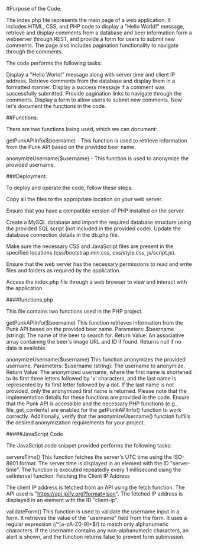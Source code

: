 #Purpose of the Code:

The index.php file represents the main page of a web application. It includes HTML, CSS, and PHP code to display a "Hello World!" message, retrieve and display comments from a database and beer information form a webserver through REST, and provide a form for users to submit new comments. The page also includes pagination functionality to navigate through the comments.

The code performs the following tasks:

Display a "Hello World!" message along with server time and client IP address.
Retrieve comments from the database and display them in a formatted manner.
Display a success message if a comment was successfully submitted.
Provide pagination links to navigate through the comments.
Display a form to allow users to submit new comments.
Now let's document the functions in the code.

##Functions:

There are two functions being used, which we can document:

getPunkAPIInfo($beername) - This function is used to retrieve information from the Punk API based on the provided beer name.

anonymizeUsername($username) - This function is used to anonymize the provided username.

###Deployment:

To deploy and operate the code, follow these steps:

Copy all the files to the appropriate location on your web server.

Ensure that you have a compatible version of PHP installed on the server.

Create a MySQL database and import the required database structure using the provided SQL script (not included in the provided code). Update the database connection details in the db.php file.

Make sure the necessary CSS and JavaScript files are present in the specified locations (css/bootstrap.min.css, css/style.css, js/script.js).

Ensure that the web server has the necessary permissions to read and write files and folders as required by the application.

Access the index.php file through a web browser to view and interact with the application.

####functions.php

This file contains two functions used in the PHP project.

getPunkAPIInfo($beername)
This function retrieves information from the Punk API based on the provided beer name.
Parameters:
$beername (string): The name of the beer to search for.
Return Value:
An associative array containing the beer's image URL and ID if found.
Returns null if no data is available.

anonymizeUsername($username)
This function anonymizes the provided username.
Parameters:
$username (string): The username to anonymize.
Return Value:
The anonymized username, where the first name is shortened to its first three letters followed by 'x' characters, and the last name is represented by its first letter followed by a dot.
If the last name is not provided, only the anonymized first name is returned.
Please note that the implementation details for these functions are provided in the code. Ensure that the Punk API is accessible and the necessary PHP functions (e.g., file_get_contents) are enabled for the getPunkAPIInfo() function to work correctly. Additionally, verify that the anonymizeUsername() function fulfills the desired anonymization requirements for your project.

#####JavaScript Code

The JavaScript code snippet provided performs the following tasks:

servereTime()
This function fetches the server's UTC time using the ISO-8601 format.
The server time is displayed in an element with the ID "server-time".
The function is executed repeatedly every 1 millisecond using the setInterval function.
Fetching the Client IP Address

The client IP address is fetched from an API using the fetch function.
The API used is "https://api.ipify.org?format=json".
The fetched IP address is displayed in an element with the ID "client-ip".

validateForm()
This function is used to validate the username input in a form.
It retrieves the value of the "username" field from the form.
It uses a regular expression (/^[a-zA-Z0-9]+$/) to match only alphanumeric characters.
If the username contains any non-alphanumeric characters, an alert is shown, and the function returns false to prevent form submission.

